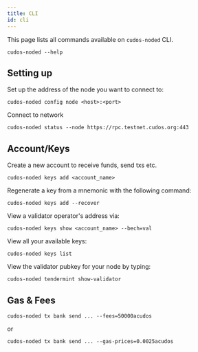 ```yaml
---
title: CLI
id: cli
---
```


This page lists all commands available on `cudos-noded` CLI. 

```shell
cudos-noded --help
```

## Setting up

Set up the address of the node you want to connect to:

```shell
cudos-noded config node <host>:<port>
```

Connect to network 

```shell
cudos-noded status --node https://rpc.testnet.cudos.org:443
```

## Account/Keys

Create a new account to receive funds, send txs etc. 

```shell
cudos-noded keys add <account_name>
```

Regenerate a key from a mnemonic with the following command:

```shell
cudos-noded keys add --recover
```

View a validator operator's address via:

```shell
cudos-noded keys show <account_name> --bech=val
```

View all your available keys:

```shell
cudos-noded keys list
```

View the validator pubkey for your node by typing:

```shell
cudos-noded tendermint show-validator
```

## Gas & Fees

```shell
cudos-noded tx bank send ... --fees=50000acudos
```
or

```shell
cudos-noded tx bank send ... --gas-prices=0.0025acudos
```



